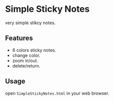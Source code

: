 # Simple Sticky Notes

very simple stikcy notes.

## Features

- 6 colors sticky notes.
- change color.
- zoom in/out.
- delete/return.

## Usage

open `SimpleStickyNotes.html` in your web browser.

